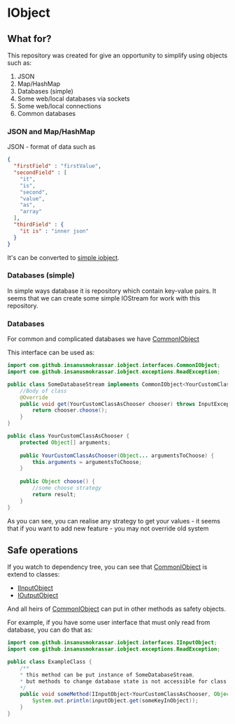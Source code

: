 # IObject
## What for?
This repository was created for give an opportunity to simplify using objects such as:

1. JSON
2. Map/HashMap 
3. Databases (simple)
4. Some web/local databases via sockets
5. Some web/local connections
6. Common databases

### JSON and Map/HashMap
JSON - format of data such as
```json
{
  "firstField" : "firstValue",
  "secondField" : [
    "it",
    "is",
    "second",
    "value",
    "as",
    "array"
  ],
  "thirdField" : {
    "it is" : "inner json"
  }
}
```

It's can be converted to [simple iobject](src/main/java/com/github/insanusmokrassar/iobject/realisations/SimpleIObject.java).

### Databases (simple)
In simple ways database it is repository which contain key-value pairs. It seems that we can create some simple IOStream for work with this repository.

### Databases
For common and complicated databases we have [CommonIObject](src/main/java/com/github/insanusmokrassar/iobject/interfaces/CommonIObject.java)

This interface can be used as:
```java
import com.github.insanusmokrassar.iobject.interfaces.CommonIObject;
import com.github.insanusmokrassar.iobject.exceptions.ReadException;

public class SomeDatabaseStream implements CommonIObject<YourCustomClassAsChooser, Object> {
    //Body of class
    @Override
    public void get(YourCustomClassAsChooser chooser) throws InputException{
        return chooser.choose();
    }
}

public class YourCustomClassAsChooser {
    protected Object[] arguments;
    
    public YourCustomClassAsChooser(Object... argumentsToChoose) {
        this.arguments = argumentsToChoose;
    }
    
    public Object choose() {
        //some choose strategy
        return result;
    }
}
```

As you can see, you can realise any strategy to get your values - it seems that if you want to add new feature - you may not override old system

## Safe operations
If you watch to dependency tree, you can see that [CommonIObject](src/main/java/com/github/insanusmokrassar/iobject/interfaces/CommonIObject.java) is extend to classes:

* [IInputObject](src/main/java/com/github/insanusmokrassar/iobject/interfaces/IInputObject.java)
* [IOutputObject](src/main/java/com/github/insanusmokrassar/iobject/interfaces/IOutputObject.java)

And all heirs of [CommonIObject](src/main/java/com/github/insanusmokrassar/iobject/interfaces/CommonIObject.java) can put in other methods as safety objects.

For example, if you have some user interface that must only read from database, you can do that as:
```java
import com.github.insanusmokrassar.iobject.interfaces.IInputObject;
import com.github.insanusmokrassar.iobject.exceptions.ReadException;

public class ExampleClass {
    /**
    * this method can be put instance of SomeDatabaseStream, 
    * but methods to change database state is not accessible for class
    */
    public void someMethod(IInputObject<YourCustomClassAsChooser, Object> inputObject) {
        System.out.println(inputObject.get(someKeyInObject));
    }
}
```
